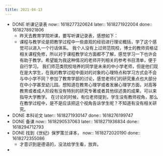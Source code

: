 ```yaml
---
title: 2021-04-13
---
```


- DONE 听课记录表
  now:: 1618277320624
  later:: 1618271922004
  done:: 1618278921806
    - 昨天去教育学院听课，要写听课记录表，感想如下：
    - 课程与教学论是把教学过程中一些直观的经验进行理论概括，学了这个感觉可以进入一个行话体系。
      我个人没有上过师范院校，博士的教师资格证相关课程免修，所以对于课程教学论方面都不了解，感觉学习一下也许会有助于教学。希望能为我这种情况的老师开列相关的参考书目清单，便于自行学习。
      我们师范类院校培养的同学是未来的中小学老师，但是他们现在是大学生，在我的教学过程中面对的对象的心理特点和学习方式会不会与中小学不同？参加了教育学部的讨论，感觉老师们的研究重点也大部分在中小学甚至幼儿园。想知道在教育心理学或者发展心理学方面，对高等教育或者成人阶段有没有特别的研究专著或者其他综述类的成果，可以来指导大学教学。
      在讨论的时候，有位老师提到，学生没有教师视角，那么在教学过程中，是不是应该把这个视角告诉学生呢？不知道有没有相关研究。
- DONE 本科论文
  later:: 1618271930147
  done:: 1618276199747
- DONE 备课
  now:: 1618290537063
  later:: 1618271936834
  done:: 1618294712793
- DONE 找到《世纪》保罗策兰译本，
  now:: 1618272020190
  done:: 1618272355086
    - 才意识到是德语的，没法给学生看，放弃。
-